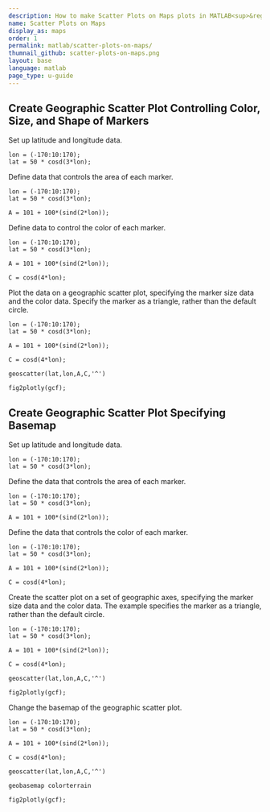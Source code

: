 ```yaml
---
description: How to make Scatter Plots on Maps plots in MATLAB<sup>&reg;</sup> with Plotly.
name: Scatter Plots on Maps
display_as: maps
order: 1
permalink: matlab/scatter-plots-on-maps/
thumnail_github: scatter-plots-on-maps.png
layout: base
language: matlab
page_type: u-guide
---
```


## Create Geographic Scatter Plot Controlling Color, Size, and Shape of Markers

Set up latitude and longitude data. 

```{matlab}
lon = (-170:10:170);
lat = 50 * cosd(3*lon);
```

Define data that controls the area of each marker. 

```{matlab}
lon = (-170:10:170);
lat = 50 * cosd(3*lon);

A = 101 + 100*(sind(2*lon));
```

Define data to control the color of each marker.

```{matlab}
lon = (-170:10:170);
lat = 50 * cosd(3*lon);

A = 101 + 100*(sind(2*lon));

C = cosd(4*lon);
```

Plot the data on a geographic scatter plot, specifying the marker size data and the color data. Specify the marker as a triangle, rather than the default circle.

```{matlab}
lon = (-170:10:170);
lat = 50 * cosd(3*lon);

A = 101 + 100*(sind(2*lon));

C = cosd(4*lon);

geoscatter(lat,lon,A,C,'^')

fig2plotly(gcf);
```


<!--------------------- EXAMPLE  BREAK ------------------------->

## Create Geographic Scatter Plot Specifying Basemap

Set up latitude and longitude data. 

```{matlab}
lon = (-170:10:170);
lat = 50 * cosd(3*lon);
```

Define the data that controls the area of each marker. 

```{matlab}
lon = (-170:10:170);
lat = 50 * cosd(3*lon);

A = 101 + 100*(sind(2*lon));
```

Define the data that controls the color of each marker.

```{matlab}
lon = (-170:10:170);
lat = 50 * cosd(3*lon);

A = 101 + 100*(sind(2*lon));

C = cosd(4*lon);
```

Create the scatter plot on a set of geographic axes, specifying the marker size data and the color data. The example specifies the marker as a triangle, rather than the default circle. 

```{matlab}
lon = (-170:10:170);
lat = 50 * cosd(3*lon);

A = 101 + 100*(sind(2*lon));

C = cosd(4*lon);

geoscatter(lat,lon,A,C,'^')

fig2plotly(gcf);
```

Change the basemap of the geographic scatter plot.

```{matlab}
lon = (-170:10:170);
lat = 50 * cosd(3*lon);

A = 101 + 100*(sind(2*lon));

C = cosd(4*lon);

geoscatter(lat,lon,A,C,'^')

geobasemap colorterrain

fig2plotly(gcf);
```


<!--------------------- EXAMPLE BREAK ------------------------->

